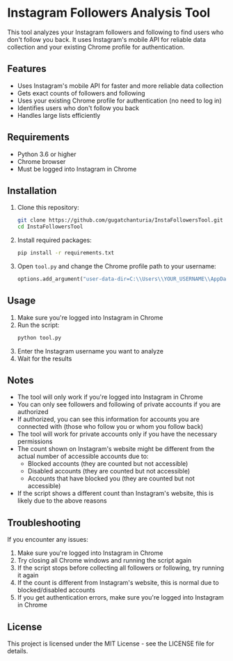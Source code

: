 # Instagram Followers Analysis Tool

This tool analyzes your Instagram followers and following to find users who don't follow you back. It uses Instagram's mobile API for reliable data collection and your existing Chrome profile for authentication.

## Features

- Uses Instagram's mobile API for faster and more reliable data collection
- Gets exact counts of followers and following
- Uses your existing Chrome profile for authentication (no need to log in)
- Identifies users who don't follow you back
- Handles large lists efficiently

## Requirements

- Python 3.6 or higher
- Chrome browser
- Must be logged into Instagram in Chrome

## Installation

1. Clone this repository:
   ```bash
   git clone https://github.com/gugatchanturia/InstaFollowersTool.git
   cd InstaFollowersTool
   ```

2. Install required packages:
   ```bash
   pip install -r requirements.txt
   ```

3. Open `tool.py` and change the Chrome profile path to your username:
   ```python
   options.add_argument("user-data-dir=C:\\Users\\YOUR_USERNAME\\AppData\\Local\\Google\\Chrome\\User Data")
   ```

## Usage

1. Make sure you're logged into Instagram in Chrome
2. Run the script:
   ```bash
   python tool.py
   ```
3. Enter the Instagram username you want to analyze
4. Wait for the results

## Notes

- The tool will only work if you're logged into Instagram in Chrome
- You can only see followers and following of private accounts if you are authorized
- If authorized, you can see this information for accounts you are connected with (those who follow you or whom you follow back)
- The tool will work for private accounts only if you have the necessary permissions
- The count shown on Instagram's website might be different from the actual number of accessible accounts due to:
  - Blocked accounts (they are counted but not accessible)
  - Disabled accounts (they are counted but not accessible)
  - Accounts that have blocked you (they are counted but not accessible)
- If the script shows a different count than Instagram's website, this is likely due to the above reasons

## Troubleshooting

If you encounter any issues:

1. Make sure you're logged into Instagram in Chrome
2. Try closing all Chrome windows and running the script again
3. If the script stops before collecting all followers or following, try running it again
4. If the count is different from Instagram's website, this is normal due to blocked/disabled accounts
5. If you get authentication errors, make sure you're logged into Instagram in Chrome

## License

This project is licensed under the MIT License - see the LICENSE file for details. 